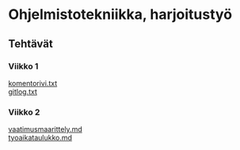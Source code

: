 # Ohjelmistotekniikka, harjoitustyö
## Tehtävät
### Viikko 1
[komentorivi.txt](https://github.com/Jikke/ot-harjoitustyo/blob/master/laskarit/viikko1/komentorivi.txt)\
[gitlog.txt](https://github.com/Jikke/ot-harjoitustyo/blob/master/laskarit/viikko1/gitlog.txt)

### Viikko 2
[vaatimusmaarittely.md](https://github.com/Jikke/ot-harjoitustyo/blob/master/Tyovuorosovellus/dokumentaatio/vaatimusmaarittely.md)\
[tyoaikataulukko.md](https://github.com/Jikke/ot-harjoitustyo/blob/master/Tyovuorosovellus/dokumentaatio/tyoaikataulukko.md)
